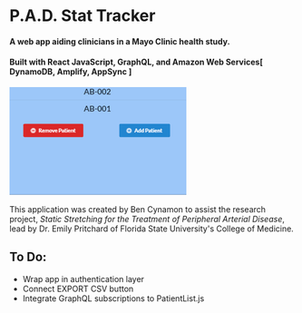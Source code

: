 # P.A.D. Stat Tracker
#### A web app aiding clinicians in a Mayo Clinic health study.
#### Built with React JavaScript, GraphQL, and Amazon Web Services[ DynamoDB, Amplify, AppSync ]

![gif](pad-stat.gif "gif")

This application was created by Ben Cynamon to assist the research project, *Static Stretching for the Treatment of Peripheral Arterial Disease*, lead by Dr. Emily Pritchard of Florida State University's College of Medicine.

## To Do:
* Wrap app in authentication layer
* Connect EXPORT CSV button 
* Integrate GraphQL subscriptions to PatientList.js
